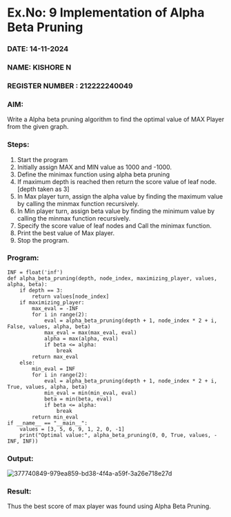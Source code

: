 # Ex.No: 9   Implementation of Alpha Beta Pruning 

### DATE: 14-11-2024      
### NAME: KISHORE N
### REGISTER NUMBER : 212222240049

### AIM: 
Write a Alpha beta pruning algorithm to find the optimal value of MAX Player from the given graph.

### Steps:
1. Start the program
2. Initially  assign MAX and MIN value as 1000 and -1000.
3.  Define the minimax function  using alpha beta pruning
4.  If maximum depth is reached then return the score value of leaf node. [depth taken as 3]
5.  In Max player turn, assign the alpha value by finding the maximum value by calling the minmax function recursively.
6.  In Min player turn, assign beta value by finding the minimum value by calling the minmax function recursively.
7.  Specify the score value of leaf nodes and Call the minimax function.
8.  Print the best value of Max player.
9.  Stop the program. 

### Program:
~~~
INF = float('inf')
def alpha_beta_pruning(depth, node_index, maximizing_player, values, alpha, beta):
    if depth == 3:
        return values[node_index]
    if maximizing_player:
        max_eval = -INF
        for i in range(2):
            eval = alpha_beta_pruning(depth + 1, node_index * 2 + i, False, values, alpha, beta)
            max_eval = max(max_eval, eval)
            alpha = max(alpha, eval)
            if beta <= alpha:
                break
        return max_eval
    else:
        min_eval = INF
        for i in range(2):
            eval = alpha_beta_pruning(depth + 1, node_index * 2 + i, True, values, alpha, beta)
            min_eval = min(min_eval, eval)
            beta = min(beta, eval)
            if beta <= alpha:
                break
        return min_eval
if __name__ == "__main__":
    values = [3, 5, 6, 9, 1, 2, 0, -1]
    print("Optimal value:", alpha_beta_pruning(0, 0, True, values, -INF, INF))
~~~

### Output:
![377740849-979ea859-bd38-4f4a-a59f-3a26e718e27d](https://github.com/user-attachments/assets/fc3875ab-67a2-4c2f-ac07-160794f2067b)

### Result:
Thus the best score of max player was found using Alpha Beta Pruning.
